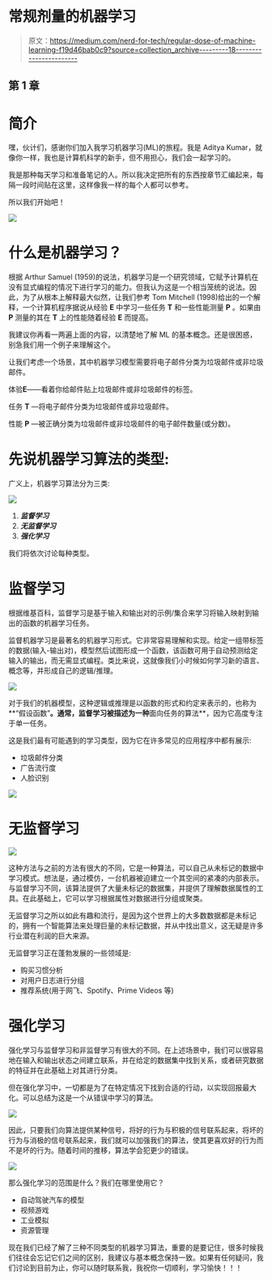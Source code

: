 # 常规剂量的机器学习

> 原文：<https://medium.com/nerd-for-tech/regular-dose-of-machine-learning-f19d46bab0c9?source=collection_archive---------18----------------------->

## **第 1 章**

# **简介**

嘿，伙计们，感谢你们加入我学习机器学习(ML)的旅程。我是 Aditya Kumar，就像你一样，我也是计算机科学的新手，但不用担心，我们会一起学习的。

我是那种每天学习和准备笔记的人。所以我决定把所有的东西按章节汇编起来，每隔一段时间贴在这里，这样像我一样的每个人都可以参考。

所以我们开始吧！

![](img/623f9d29e9507d2695f2b35660bd58db.png)

# 什么是机器学习？

根据 Arthur Samuel (1959)的说法，机器学习是一个研究领域，它赋予计算机在没有显式编程的情况下进行学习的能力。但我认为这是一个相当笼统的说法。因此，为了从根本上解释最大似然，让我们参考 Tom Mitchell (1998)给出的一个解释，一个计算机程序据说从经验 **E** 中学习一些任务 **T** 和一些性能测量 **P** 。如果由 **P** 测量的其在 **T** 上的性能随着经验 **E** 而提高。

我建议你再看一两遍上面的内容，以清楚地了解 ML 的基本概念。还是很困惑，别急我们用一个例子来理解这个。

让我们考虑一个场景，其中机器学习模型需要将电子邮件分类为垃圾邮件或非垃圾邮件。

体验**E**——看着你给邮件贴上垃圾邮件或非垃圾邮件的标签。

任务 **T** —将电子邮件分类为垃圾邮件或非垃圾邮件。

性能 **P** —被正确分类为垃圾邮件或非垃圾邮件的电子邮件数量(或分数)。

# **先说机器学习算法的类型:**

广义上，机器学习算法分为三类:

![](img/09ed9c3de49152861c603adcedc713be.png)

1.  ***监督学习***
2.  ***无监督学习***
3.  ***强化学习***

我们将依次讨论每种类型。

# **监督学习**

根据维基百科，监督学习是基于输入和输出对的示例/集合来学习将输入映射到输出的函数的机器学习任务。

监督机器学习是最著名的机器学习形式。它非常容易理解和实现。给定一组带标签的数据(输入-输出对)，模型然后试图形成一个函数，该函数可用于自动预测给定输入的输出，而无需显式编程。类比来说，这就像我们小时候如何学习新的语言、概念等，并形成自己的逻辑/推理。

![](img/ec57af8180e2beeea3e69a5bc1f9fb06.png)

对于我们的机器模型，这种逻辑或推理是以函数的形式和约定来表示的，也称为**“假设函数”**。通常，监督学习被描述为一种**面向任务的算法**，因为它高度专注于单一任务。

这是我们最有可能遇到的学习类型，因为它在许多常见的应用程序中都有展示:

*   垃圾邮件分类
*   广告流行度
*   人脸识别

![](img/6c6ae5eff987967872af7a54622e8712.png)

# 无监督学习

![](img/92caf12b3d8cb53cd855416bd16996eb.png)

这种方法与之前的方法有很大的不同，它是一种算法，可以自己从未标记的数据中学习模式。想法是，通过模仿，一台机器被迫建立一个其空间的紧凑的内部表示。与监督学习不同，该算法提供了大量未标记的数据集，并提供了理解数据属性的工具。在此基础上，它可以学习根据属性对数据进行分组或聚类。

无监督学习之所以如此有趣和流行，是因为这个世界上的大多数数据都是未标记的，拥有一个智能算法来处理巨量的未标记数据，并从中找出意义，这无疑是许多行业潜在利润的巨大来源。

无监督学习正在蓬勃发展的一些领域是:

*   购买习惯分析
*   对用户日志进行分组
*   推荐系统(用于网飞、Spotify、Prime Videos 等)

# 强化学习

强化学习与监督学习和非监督学习有很大的不同。在上述场景中，我们可以很容易地在输入和输出状态之间建立联系，并在给定的数据集中找到关系，或者研究数据的特征并在此基础上对其进行分类。

但在强化学习中，一切都是为了在特定情况下找到合适的行动，以实现回报最大化。可以总结为这是一个从错误中学习的算法。

![](img/e225b7ff55d1ef95350c5761e6cb235c.png)

因此，只要我们向算法提供某种信号，将好的行为与积极的信号联系起来，将坏的行为与消极的信号联系起来，我们就可以加强我们的算法，使其更喜欢好的行为而不是坏的行为。随着时间的推移，算法学会犯更少的错误。

![](img/e95b30337687e0e6f4a955af13059d3c.png)

那么强化学习的范围是什么？我们在哪里使用它？

*   自动驾驶汽车的模型
*   视频游戏
*   工业模拟
*   资源管理

现在我们已经了解了三种不同类型的机器学习算法，重要的是要记住，很多时候我们往往会忘记它们之间的区别，我建议与基本概念保持一致。如果有任何疑问，我们讨论到目前为止，你可以随时联系我，我祝你一切顺利，学习愉快！！！